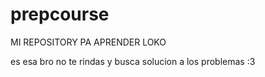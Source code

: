 # prepcourse
MI REPOSITORY PA APRENDER LOKO

es esa bro no te rindas y busca solucion a los problemas :3